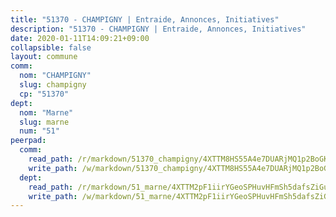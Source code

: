 ```yaml
---
title: "51370 - CHAMPIGNY | Entraide, Annonces, Initiatives"
description: "51370 - CHAMPIGNY | Entraide, Annonces, Initiatives"
date: 2020-01-11T14:09:21+09:00
collapsible: false
layout: commune
comm:
  nom: "CHAMPIGNY"
  slug: champigny
  cp: "51370"
dept:
  nom: "Marne"
  slug: marne
  num: "51"
peerpad:
  comm:
    read_path: /r/markdown/51370_champigny/4XTTM8HS55A4e7DUARjMQ1p2BoGKfBkzvRo41K9E5rEizepK8
    write_path: /w/markdown/51370_champigny/4XTTM8HS55A4e7DUARjMQ1p2BoGKfBkzvRo41K9E5rEizepK8-K3TgUbMycQXw1yEmkjcKbaLN6fKLk5BJ4rqqX87a6ubQuQiNygNrffcoWw7YrNrHNbHsRFfSy8K8hcZiarxjR2b4jCWrFWRBTQZn6iwkKG1gNL23d7SLQb1rGSXKrBFFiB6Tuyav
  dept:
    read_path: /r/markdown/51_marne/4XTTM2pF1iirYGeoSPHuvHFmSh5dafsZiGuDVqApNYr9W2doe
    write_path: /w/markdown/51_marne/4XTTM2pF1iirYGeoSPHuvHFmSh5dafsZiGuDVqApNYr9W2doe-K3TgV7EpXmd75L5pz6aUTALihWsFeiubyposyfPgz6DbQby3ZQF3gNXaGqeRVGevfRz46yND7Y8QkCv5VozWFj5shZbEokjWNQrdmmsAHCxzuLQj5kuinh4kCdsefHKLdp7xhUwa
---
```


